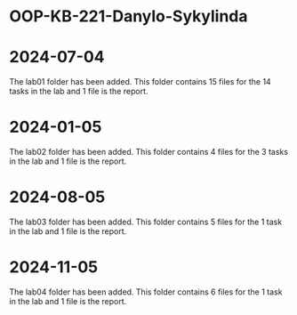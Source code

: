 # OOP-KB-221-Danylo-Sykylinda

# 2024-07-04
The lab01 folder has been added. This folder contains 15 files for the 14 tasks in the lab and 1 file is the report.

# 2024-01-05
The lab02 folder has been added. This folder contains 4 files for the 3 tasks in the lab and 1 file is the report.

# 2024-08-05
The lab03 folder has been added. This folder contains 5 files for the 1 task in the lab and 1 file is the report.

# 2024-11-05
The lab04 folder has been added. This folder contains 6 files for the 1 task in the lab and 1 file is the report.
